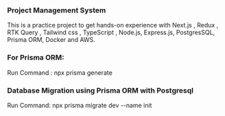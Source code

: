 ### Project Management System

 This is a practice project to get hands-on experience with Next.js , Redux , RTK Query , Tailwind css , TypeScript , Node.js, Express.js, PostgresSQL, Prisma ORM, Docker and AWS.


### For Prisma ORM:
  Run Command : npx prisma generate

### Database Migration using Prisma ORM with Postgresql
  Run Command: npx prisma migrate dev --name init

